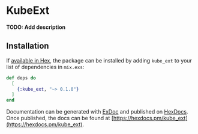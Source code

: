 # KubeExt

**TODO: Add description**

## Installation

If [available in Hex](https://hex.pm/docs/publish), the package can be installed
by adding `kube_ext` to your list of dependencies in `mix.exs`:

```elixir
def deps do
  [
    {:kube_ext, "~> 0.1.0"}
  ]
end
```

Documentation can be generated with [ExDoc](https://github.com/elixir-lang/ex_doc)
and published on [HexDocs](https://hexdocs.pm). Once published, the docs can
be found at [https://hexdocs.pm/kube_ext](https://hexdocs.pm/kube_ext).
